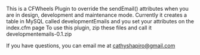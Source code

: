 This is a CFWheels Plugin to override the sendEmail() attributes when you are in design, development
and maintenance mode.
Currently it creates a table in MySQL called developmentEmails and you set your attributes on the
index.cfm page
To use this plugin, zip these files and call it developmentemails-0.1.zip

If you have questions, you can email me at cathyshapiro@gmail.com


